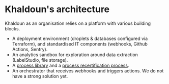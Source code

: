 # Khaldoun's architecture

Khaldoun as an organisation relies on a platform with various building blocks.

- A deployment environment (droplets & databases configured via Terraform),
  and standardised IT components (webhooks, Github Actions, Sentry).
- An analytics sandbox for exploration
  around data extraction (LabelStudio, file storage).
- A [process library](/docs/processes.md) and a
  [process recertification process](/docs/processes.md#certify-processes).
- An orchestrator that receives webhooks and triggers actions.
  We do not have a strong solution yet.
